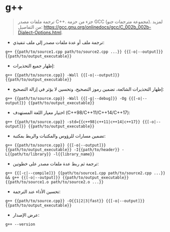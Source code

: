 # g++

> ترجمة ملفات مصدر C++.
> جزء من حزمة GCC (مجموعة مترجمات جنو).
> لمزيد من التفاصيل: <https://gcc.gnu.org/onlinedocs/gcc/C_002b_002b-Dialect-Options.html>.

- ترجمة ملف أو عدة ملفات مصدر إلى ملف تنفيذي:

`g++ {{path/to/source1.cpp path/to/source2.cpp ...}} {{[-o|--output]}} {{path/to/output_executable}}`

- إظهار جميع التحذيرات:

`g++ {{path/to/source.cpp}} -Wall {{[-o|--output]}}  {{path/to/output_executable}}`

- إظهار التحذيرات الشائعة، تضمين رموز التصحيح، وتحسين لا يؤثر في إزالة التصحيح:

`g++ {{path/to/source.cpp}} -Wall {{[-g|--debug]}} -Og {{[-o|--output]}} {{path/to/output_executable}}`

- اختيار معيار اللغة المستهدف (C++98/C++11/C++14/C++17):

`g++ {{path/to/source.cpp}} -std={{c++98|c++11|c++14|c++17}} {{[-o|--output]}} {{path/to/output_executable}}`

- تضمين مسارات للرؤوس والمكتبات والربط بمكتبة:

`g++ {{path/to/source.cpp}} {{[-o|--output]}} {{path/to/output_executable}} -I{{path/to/header}} -L{{path/to/library}} -l{{library_name}}`

- ترجمة ثم ربط عدة ملفات مصدر على خطوتين:

`g++ {{[-c|--compile]}} {{path/to/source1.cpp path/to/source2.cpp ...}} && g++ {{[-o|--output]}} {{path/to/output_executable}} {{path/to/source1.o path/to/source2.o ...}}`

- تحسين الأداء عند الترجمة:

`g++ {{path/to/source.cpp}} -O{{1|2|3|fast}} {{[-o|--output]}} {{path/to/output_executable}}`

- عرض الإصدار:

`g++ --version`
